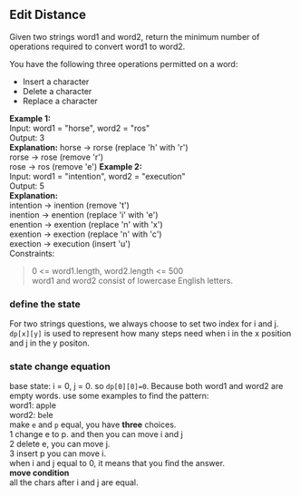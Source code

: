 ## Edit Distance
Given two strings word1 and word2, return the minimum number of operations required to convert word1 to word2.

You have the following three operations permitted on a word:

- Insert a character
- Delete a character
- Replace a character

**Example 1:**
<br>Input: word1 = "horse", word2 = "ros"
<br>Output: 3
<br>**Explanation:**
horse -> rorse (replace 'h' with 'r')
<br>rorse -> rose (remove 'r')
<br>rose -> ros (remove 'e')
**Example 2:**
<br>Input: word1 = "intention", word2 = "execution"
<br>Output: 5
<br>**Explanation:**
<br>intention -> inention (remove 't')
<br>inention -> enention (replace 'i' with 'e')
<br>enention -> exention (replace 'n' with 'x')
<br>exention -> exection (replace 'n' with 'c')
<br>exection -> execution (insert 'u')
<br>Constraints:<br>
> 0 <= word1.length, word2.length <= 500<br>
    word1 and word2 consist of lowercase English letters.

### define the state
For two strings questions, we always choose to set two index for i and j.
<br> `dp[x][y]` is used to represent how many steps need when i in the x position and j in the y positon.

### state change equation 
base state: i = 0, j = 0. so `dp[0][0]=0`. Because both word1 and word2 are empty words.
use some examples to find the pattern:
<br> word1: ap`p`le 
<br>word2: b`e`le 
<br> make `e` and `p` equal, you have **three** choices.
<br> 1 change e to p. and then you can move i and j
<br> 2 delete e, you can move j.
<br> 3 insert p you can move i.
<br> when i and j equal to 0, it means that you find the answer.
<br>**move condition**
<br> all the chars after i and j are equal.